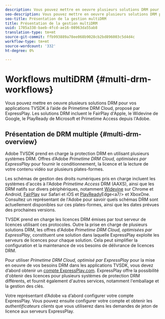 ```yaml
---
description: Vous pouvez mettre en oeuvre plusieurs solutions DRM pour vos applications TVSDK à l’aide de Primetime DRM Cloud, proposé par ExpressPlay. Les solutions DRM incluent le FairPlay d'Apple, le Widevine de Google, le PlayReady de Microsoft et Primetime Access depuis l'Adobe.
seo-description: Vous pouvez mettre en oeuvre plusieurs solutions DRM pour vos applications TVSDK à l’aide de Primetime DRM Cloud, proposé par ExpressPlay. Les solutions DRM incluent le FairPlay d'Apple, le Widevine de Google, le PlayReady de Microsoft et Primetime Access depuis l'Adobe.
seo-title: Présentation de la gestion multiDRM
title: Présentation de la gestion multiDRM
uuid: 1705a338-baeb-4fcd-ae16-08963da55ab8
translation-type: tm+mt
source-git-commit: ffb993889a78ee068b9028cb2bd896003c5d4d4c
workflow-type: tm+mt
source-wordcount: '332'
ht-degree: 0%

---
```



# Workflows multiDRM {#multi-drm-workflows}

Vous pouvez mettre en oeuvre plusieurs solutions DRM pour vos applications TVSDK à l’aide de Primetime DRM Cloud, proposé par ExpressPlay. Les solutions DRM incluent le FairPlay d&#39;Apple, le Widevine de Google, le PlayReady de Microsoft et Primetime Access depuis l&#39;Adobe.

## Présentation de DRM multiple {#multi-drm-overview}

Adobe TVSDK prend en charge la protection DRM en utilisant plusieurs systèmes DRM. Offres d’Adobe *Primetime DRM Cloud, optimisées par ExpressPlay* pour fournir le conditionnement, la licence et la lecture de votre contenu vidéo sur plusieurs plates-formes.

Les schémas de gestion des droits numériques pris en charge incluent les systèmes d&#39;accès à l&#39;Adobe *Primetime Access* DRM (AAXS), ainsi que les DRM natifs sur divers périphériques, notamment [Widevine](https://www.widevine.com) sur Chrome et Android, [FairPlay](https://developer.apple.com/streaming/fps/) sur Safari et iOS et [PlayReady](https://www.microsoft.com/playready/)Edge&lt;a7/> et XboxOne. Consultez un représentant de l&#39;Adobe pour savoir quels schémas DRM sont actuellement disponibles sur ces plates-formes, ainsi que les dates prévues des prochaines versions.

TVSDK prend en charge les licences DRM émises par tout serveur de licences utilisant ces protocoles. Outre la prise en charge de plusieurs solutions DRM, les offres d&#39;Adobe *Primetime DRM Cloud, optimisées par ExpressPlay*, constituent une solution dans laquelle ExpressPlay exploite les serveurs de licences pour chaque solution. Cela peut simplifier la configuration et la maintenance de vos besoins de délivrance de licences DRM.

Pour utiliser *Primetime DRM Cloud, optimisé par ExpressPlay* pour la mise en oeuvre de vos besoins DRM dans les applications TVSDK, vous devez d’abord obtenir un [compte ExpressPlay.com](https://www.expressplay.com). ExpressPlay offre la possibilité d&#39;obtenir des licences pour plusieurs systèmes de protection DRM différents, et fournit également d&#39;autres services, notamment l&#39;emballage et la gestion des clés.

Votre représentant d’Adobe va d’abord configurer votre compte ExpressPlay. Vous pouvez ensuite configurer votre compte et obtenir les *authentificateurs clients* que vous utiliserez dans les demandes de jeton de licence aux serveurs ExpressPlay.